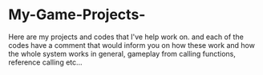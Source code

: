 # My-Game-Projects-
Here are my projects and codes that I've help work on. and each of the codes have a comment that would inform you on how these work and how the whole system works in general, gameplay from calling functions, reference calling etc...

